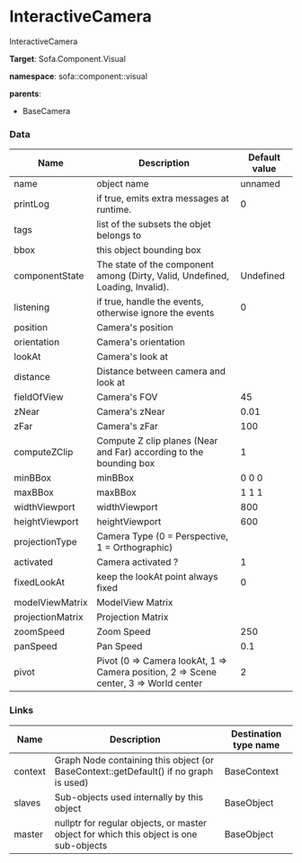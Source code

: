 <!-- generate_doc -->
# InteractiveCamera

InteractiveCamera


__Target__: Sofa.Component.Visual

__namespace__: sofa::component::visual

__parents__:

- BaseCamera

### Data

<table>
    <thead>
        <tr>
            <th>Name</th>
            <th>Description</th>
            <th>Default value</th>
        </tr>
    </thead>
    <tbody>
	<tr>
		<td>name</td>
		<td>
object name
		</td>
		<td>unnamed</td>
	</tr>
	<tr>
		<td>printLog</td>
		<td>
if true, emits extra messages at runtime.
		</td>
		<td>0</td>
	</tr>
	<tr>
		<td>tags</td>
		<td>
list of the subsets the objet belongs to
		</td>
		<td></td>
	</tr>
	<tr>
		<td>bbox</td>
		<td>
this object bounding box
		</td>
		<td></td>
	</tr>
	<tr>
		<td>componentState</td>
		<td>
The state of the component among (Dirty, Valid, Undefined, Loading, Invalid).
		</td>
		<td>Undefined</td>
	</tr>
	<tr>
		<td>listening</td>
		<td>
if true, handle the events, otherwise ignore the events
		</td>
		<td>0</td>
	</tr>
	<tr>
		<td>position</td>
		<td>
Camera's position
		</td>
		<td></td>
	</tr>
	<tr>
		<td>orientation</td>
		<td>
Camera's orientation
		</td>
		<td></td>
	</tr>
	<tr>
		<td>lookAt</td>
		<td>
Camera's look at
		</td>
		<td></td>
	</tr>
	<tr>
		<td>distance</td>
		<td>
Distance between camera and look at
		</td>
		<td></td>
	</tr>
	<tr>
		<td>fieldOfView</td>
		<td>
Camera's FOV
		</td>
		<td>45</td>
	</tr>
	<tr>
		<td>zNear</td>
		<td>
Camera's zNear
		</td>
		<td>0.01</td>
	</tr>
	<tr>
		<td>zFar</td>
		<td>
Camera's zFar
		</td>
		<td>100</td>
	</tr>
	<tr>
		<td>computeZClip</td>
		<td>
Compute Z clip planes (Near and Far) according to the bounding box
		</td>
		<td>1</td>
	</tr>
	<tr>
		<td>minBBox</td>
		<td>
minBBox
		</td>
		<td>0 0 0</td>
	</tr>
	<tr>
		<td>maxBBox</td>
		<td>
maxBBox
		</td>
		<td>1 1 1</td>
	</tr>
	<tr>
		<td>widthViewport</td>
		<td>
widthViewport
		</td>
		<td>800</td>
	</tr>
	<tr>
		<td>heightViewport</td>
		<td>
heightViewport
		</td>
		<td>600</td>
	</tr>
	<tr>
		<td>projectionType</td>
		<td>
Camera Type (0 = Perspective, 1 = Orthographic)
		</td>
		<td></td>
	</tr>
	<tr>
		<td>activated</td>
		<td>
Camera activated ?
		</td>
		<td>1</td>
	</tr>
	<tr>
		<td>fixedLookAt</td>
		<td>
keep the lookAt point always fixed
		</td>
		<td>0</td>
	</tr>
	<tr>
		<td>modelViewMatrix</td>
		<td>
ModelView Matrix
		</td>
		<td></td>
	</tr>
	<tr>
		<td>projectionMatrix</td>
		<td>
Projection Matrix
		</td>
		<td></td>
	</tr>
	<tr>
		<td>zoomSpeed</td>
		<td>
Zoom Speed
		</td>
		<td>250</td>
	</tr>
	<tr>
		<td>panSpeed</td>
		<td>
Pan Speed
		</td>
		<td>0.1</td>
	</tr>
	<tr>
		<td>pivot</td>
		<td>
Pivot (0 => Camera lookAt, 1 => Camera position, 2 => Scene center, 3 => World center
		</td>
		<td>2</td>
	</tr>

</tbody>
</table>

### Links


| Name | Description | Destination type name |
| ---- | ----------- | --------------------- |
|context|Graph Node containing this object (or BaseContext::getDefault() if no graph is used)|BaseContext|
|slaves|Sub-objects used internally by this object|BaseObject|
|master|nullptr for regular objects, or master object for which this object is one sub-objects|BaseObject|

